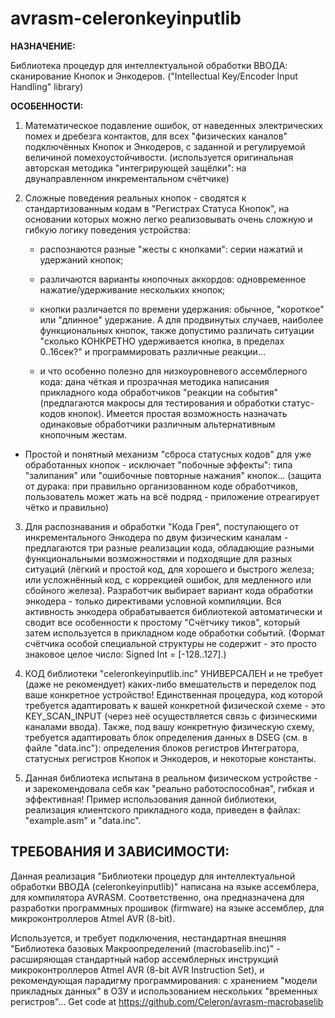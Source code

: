 avrasm-celeronkeyinputlib
===================


**НАЗНАЧЕНИЕ:**

Библиотека процедур для интеллектуальной обработки ВВОДА: сканирование Кнопок и Энкодеров.
("Intellectual Key/Encoder Input Handling" library)



**ОСОБЕННОСТИ:**

1) Математическое подавление ошибок, от наведенных электрических помех и дребезга контактов, для всех "физических каналов" подключённых Кнопок и Энкодеров, с заданной и регулируемой величиной помехоустойчивости. (используется оригинальная авторская методика "интегрирующей защёлки": на двунаправленном инкрементальном счётчике)


2) Сложные поведения реальных кнопок - сводятся к стандартизованным кодам в "Регистрах Статуса Кнопок", на основании которых можно легко реализовывать очень сложную и гибкую логику поведения устройства: 

	- распознаются разные "жесты с кнопками": серии нажатий и удержаний кнопок;

	- различаются варианты кнопочных аккордов: одновременное нажатие/удерживание нескольких кнопок;

	- кнопки различается по времени удержания: обычное, "короткое" или "длинное" удержание. А для продвинутых случаев, наиболее функциональных кнопок, также допустимо различать ситуации "сколько КОНКРЕТНО удерживается кнопка, в пределах 0..16сек?" и программировать различные реакции...

	- и что особенно полезно для низкоуровневого ассемблерного кода: дана чёткая и прозрачная методика написания прикладного кода обработчиков "реакции на события" (предлагаются макросы для тестирования и обработки статус-кодов кнопок). Имеется простая возможность назначать одинаковые обработчики различным альтернативным кнопочным жестам. 

- Простой и понятный механизм "сброса статусных кодов" для уже обработанных кнопок - исключает "побочные эффекты": типа "залипания" или "ошибочные повторные нажания" кнопок... (защита от дурака: при правильно организованном коде обработчиков, пользователь может жать на всё подряд - приложение отреагирует чётко и правильно)


3) Для распознавания и обработки "Кода Грея", поступающего от инкрементального Энкодера по двум физическим каналам - предлагаются три разные реализации кода, обладающие разными функциональными возможностями и подходящие для разных ситуаций (лёгкий и простой код, для хорошего и быстрого железа; или усложнённый код, с коррекцией ошибок, для медленного или сбойного железа).
Разработчик выбирает вариант кода обработки энкодера - только директивами условной компиляции. Вся активность энкодера обрабатывается библиотекой автоматически и сводит все особенности к простому "Счётчику тиков", который затем используется в прикладном коде обработки событий. (Формат счётчика особой специальной структуры не содержит - это просто знаковое целое число: Signed Int = [-128..127].)


4) КОД библиотеки "celeronkeyinputlib.inc" УНИВЕРСАЛЕН и не требует (даже не рекомендует) каких-либо вмешательств и переделок под ваше конкретное устройство! 
Единственная процедура, код которой требуется адаптировать к вашей конкретной физической схеме - это KEY_SCAN_INPUT (через неё осуществляется связь с физическими каналами ввода). 
Также, под вашу конкретную физическую схему, требуется адаптировать блок определения данных в DSEG (см. в файле "data.inc"): определения блоков регистров Интегратора, статусных регистров Кнопок и Энкодеров, и некоторые константы.


5) Данная библиотека испытана в реальном физическом устройстве - и зарекомендовала себя как "реально работоспособная", гибкая и эффективная! Пример использования данной библиотеки, реализация клиентского прикладного кода, приведен в файлах: "example.asm" и "data.inc".




ТРЕБОВАНИЯ И ЗАВИСИМОСТИ:
-------------------------

Данная реализация "Библиотеки процедур для интеллектуальной обработки ВВОДА (celeronkeyinputlib)" написана на языке ассемблера, для компилятора AVRASM. Соответственно, она предназначена для разработки программных прошивок (firmware) на языке ассемблер, для микроконтроллеров Atmel AVR (8-bit).


Используется, и требует подключения, нестандартная внешняя "Библиотека базовых Макроопределений (macrobaselib.inc)" - расширяющая стандартный набор ассемблерных инструкций микроконтроллеров Atmel AVR (8-bit AVR Instruction Set), и рекомендующая парадигму программирования: с хранением "модели прикладных данных" в ОЗУ и использованием нескольких "временных регистров"...
Get code at https://github.com/Celeron/avrasm-macrobaselib




